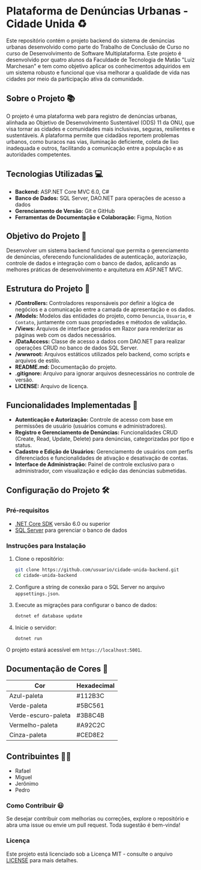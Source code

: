 # Plataforma de Denúncias Urbanas - Cidade Unida ♻

Este repositório contém o projeto backend do sistema de denúncias urbanas desenvolvido como parte do Trabalho de Conclusão de Curso no curso de Desenvolvimento de Software Multiplataforma. Este projeto é desenvolvido por quatro alunos da Faculdade de Tecnologia de Matão "Luiz Marchesan" e tem como objetivo aplicar os conhecimentos adquiridos em um sistema robusto e funcional que visa melhorar a qualidade de vida nas cidades por meio da participação ativa da comunidade.

## Sobre o Projeto 📚

O projeto é uma plataforma web para registro de denúncias urbanas, alinhada ao Objetivo de Desenvolvimento Sustentável (ODS) 11 da ONU, que visa tornar as cidades e comunidades mais inclusivas, seguras, resilientes e sustentáveis. A plataforma permite que cidadãos reportem problemas urbanos, como buracos nas vias, iluminação deficiente, coleta de lixo inadequada e outros, facilitando a comunicação entre a população e as autoridades competentes.

## Tecnologias Utilizadas 💻

- **Backend:** ASP.NET Core MVC 6.0, C#
- **Banco de Dados:** SQL Server, DAO.NET para operações de acesso a dados
- **Gerenciamento de Versão:** Git e GitHub
- **Ferramentas de Documentação e Colaboração:** Figma, Notion

## Objetivo do Projeto 🎯

Desenvolver um sistema backend funcional que permita o gerenciamento de denúncias, oferecendo funcionalidades de autenticação, autorização, controle de dados e integração com o banco de dados, aplicando as melhores práticas de desenvolvimento e arquitetura em ASP.NET MVC.

## Estrutura do Projeto 🧱

- **/Controllers:** Controladores responsáveis por definir a lógica de negócios e a comunicação entre a camada de apresentação e os dados.
- **/Models:** Modelos das entidades do projeto, como `Denuncia`, `Usuario`, e `Contato`, juntamente com suas propriedades e métodos de validação.
- **/Views:** Arquivos de interface gerados em Razor para renderizar as páginas web com os dados necessários.
- **/DataAccess:** Classe de acesso a dados com DAO.NET para realizar operações CRUD no banco de dados SQL Server.
- **/wwwroot:** Arquivos estáticos utilizados pelo backend, como scripts e arquivos de estilo.
- **README.md:** Documentação do projeto.
- **.gitignore:** Arquivo para ignorar arquivos desnecessários no controle de versão.
- **LICENSE:** Arquivo de licença.

## Funcionalidades Implementadas 🚀

- **Autenticação e Autorização:** Controle de acesso com base em permissões de usuário (usuários comuns e administradores).
- **Registro e Gerenciamento de Denúncias:** Funcionalidades CRUD (Create, Read, Update, Delete) para denúncias, categorizadas por tipo e status.
- **Cadastro e Edição de Usuários:** Gerenciamento de usuários com perfis diferenciados e funcionalidades de ativação e desativação de contas.
- **Interface de Administração:** Painel de controle exclusivo para o administrador, com visualização e edição das denúncias submetidas.

## Configuração do Projeto 🛠️

### Pré-requisitos

- [.NET Core SDK](https://dotnet.microsoft.com/download) versão 6.0 ou superior
- [SQL Server](https://www.microsoft.com/pt-br/sql-server/sql-server-downloads) para gerenciar o banco de dados

### Instruções para Instalação

1. Clone o repositório:

   ```bash
   git clone https://github.com/usuario/cidade-unida-backend.git
   cd cidade-unida-backend
   ```

2. Configure a string de conexão para o SQL Server no arquivo `appsettings.json`.

3. Execute as migrações para configurar o banco de dados:

   ```bash
   dotnet ef database update
   ```

4. Inicie o servidor:

   ```bash
   dotnet run
   ```

O projeto estará acessível em `https://localhost:5001`.

## Documentação de Cores 🎨

| Cor                 | Hexadecimal |
| ------------------- | ----------- |
| Azul-paleta         | #112B3C     |
| Verde-paleta        | #5BC561     |
| Verde-escuro-paleta | #3B8C4B     |
| Vermelho-paleta     | #A92C2C     |
| Cinza-paleta        | #CED8E2     |

## Contribuintes 👨‍🎓

- Rafael
- Miguel
- Jerônimo
- Pedro

### Como Contribuir 😃

Se desejar contribuir com melhorias ou correções, explore o repositório e abra uma issue ou envie um pull request. Toda sugestão é bem-vinda!

### Licença

Este projeto está licenciado sob a Licença MIT - consulte o arquivo [LICENSE](LICENSE) para mais detalhes.
